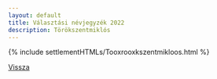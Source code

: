 ```yaml
---
layout: default
title: Választási névjegyzék 2022
description: Törökszentmiklós
---
```


{% include settlementHTMLs/Tooxrooxkszentmikloos.html %}

[Vissza](../)